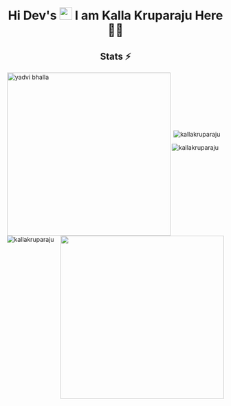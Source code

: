 <h1 align="center">Hi Dev's <img src="https://github.com/TheDudeThatCode/TheDudeThatCode/blob/master/Assets/Hi.gif" width="29px"> I am Kalla Kruparaju Here 👨‍🎓</h1>




<h2 align="center">Stats ⚡</h2>

<p>
  <div>
    <a href="https://github.com/denvercoder1/github-readme-streak-stats" title="Go to Source">
      <img align="left" width=380 src="https://github-readme-streak-stats.herokuapp.com/?user=kallakruparaju&theme=react&border=61dafb&hide_border=true" alt="yadvi bhalla" />
    </a>
    <a href="https://github.com/kallakruparaju/github-readme-stats" title="Go to Source">
      <img align="right" width=380 src="https://github-readme-stats.vercel.app/api?username=kallakruparaju&show_icons=true&theme=react&border_color=61dafb&hide_border=true" />
    </a>
  </div>
    </p>
  <br><br><br><br><br><br><br>


  <p><img align="left" src="https://github-readme-stats.vercel.app/api/top-langs?username=kallakruparaju&show_icons=true&locale=en&layout=compact" alt="kallakruparaju" /></p>

<p>&nbsp;<img align="center" src="https://github-readme-stats.vercel.app/api?username=kallakruparaju&show_icons=true&locale=en" alt="kallakruparaju" /></p>

<p><img align="center" src="https://github-readme-streak-stats.herokuapp.com/?user=kallakruparaju&" alt="kallakruparaju" /></p>
